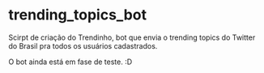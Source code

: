 # trending_topics_bot
Scirpt de criação do Trendinho, bot que envia o trending topics do Twitter do Brasil pra todos os usuários cadastrados.

O bot ainda está em fase de teste. :D
